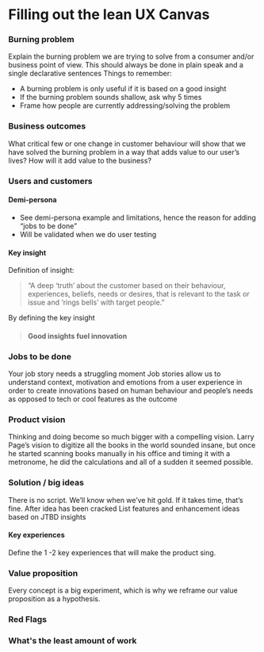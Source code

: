 # Filling out the lean UX Canvas

### Burning problem
Explain the burning problem we are trying to solve from a consumer and/or business point of view. This should always be done in plain speak and a single declarative sentences
Things to remember:
- A burning problem is only useful if it is based on a good insight
- If the burning problem sounds shallow, ask why 5 times
- Frame how people are currently addressing/solving the problem

### Business outcomes
What critical few or one change in customer behaviour will show that we have solved the burning problem in a way that adds value to our user’s lives? How will it add value to the business?

### Users and customers 
#### Demi-persona
- See demi-persona example and limitations, hence the reason for adding “jobs to be done” 
- Will be validated when we do user testing  

#### Key insight 
Definition of insight:
<blockquote>
    <p>“A deep ‘truth’ about the customer based on their behaviour, experiences, beliefs, needs or desires, that is relevant to the task or issue and ‘rings bells’ with target people.”</p>
</blockquote>
By defining the key insight 


> #### Good insights fuel innovation

### Jobs to be done
Your job story needs a struggling moment
Job stories allow us to understand context, motivation and emotions from a user experience in order to create innovations based on human behaviour and people’s needs as opposed to tech or cool features as the outcome

### Product vision 
Thinking and doing become so much bigger with a compelling vision. Larry Page’s vision to digitize all the books in the world sounded insane, but once he started scanning books manually in his office and timing it with a metronome, he did the calculations and all of a sudden it seemed possible. 

### Solution / big ideas
There is no script. We’ll know when we’ve hit gold. If it takes time, that’s fine. 
After idea has been cracked
List features and enhancement ideas based on JTBD insights 

#### Key experiences
Define the 1 -2 key experiences that will make the product sing. 

### Value proposition  
Every concept is a big experiment, which is why we reframe our value proposition as a hypothesis.

### Red Flags

### What's the least amount of work

